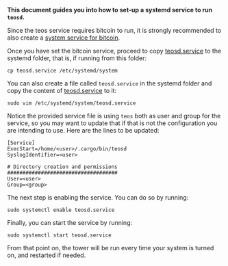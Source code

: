 **This document guides you into how to set-up a systemd service to run `teosd`.**

Since the teos service requires bitcoin to run, it is strongly recommended to also create a [system service for bitcoin](https://github.com/bitcoin/bitcoin/blob/master/contrib/init/bitcoind.service).

Once you have set the bitcoin service, proceed to copy [teosd.service](teosd.service) to the systemd folder, that is, if running from this folder:

```
cp teosd.service /etc/systemd/system
```

You can also create a file called `teosd.service` in the systemd folder and copy the content of [teosd.service](teosd.service) to it:

```
sudo vim /etc/systemd/system/teosd.service
```

Notice the provided service file is using `teos` both as user and group for the service, so you may want to update that if that is not the configuration you are intending to use. Here are the lines to be updated:

```
[Service]
ExecStart=/home/<user>/.cargo/bin/teosd
SyslogIdentifier=<user>

# Directory creation and permissions
####################################
User=<user>
Group=<group>
```

The next step is enabling the service. You can do so by running:

```
sudo systemctl enable teosd.service
```

Finally, you can start the service by running:

```
sudo systemctl start teosd.service
```

From that point on, the tower will be run every time your system is turned on, and restarted if needed.
